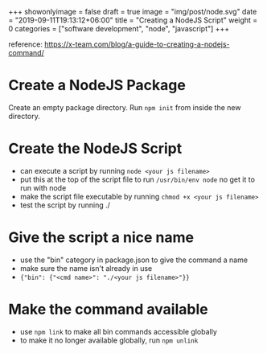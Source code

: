 +++
showonlyimage = false
draft = true
image = "img/post/node.svg"
date = "2019-09-11T19:13:12+06:00"
title = "Creating a NodeJS Script"
weight = 0
categories = ["software development", "node", "javascript"]
+++

reference: https://x-team.com/blog/a-guide-to-creating-a-nodejs-command/

# Create a NodeJS Package
Create an empty package directory.
Run `npm init` from inside the new directory.

# Create the NodeJS Script
- can execute a script by running `node <your js filename>`
- put this at the top of the script file to run `/usr/bin/env node` no get it to run with node
- make the script file executable by running `chmod +x <your js filename>`
- test the script by running ./<your js filename>

# Give the script a nice name
- use the "bin" category in package.json to give the command a name
- make sure the name isn't already in use
- `{"bin": {"<cmd name>": "./<your js filename>"}}`

# Make the command available
- use `npm link` to make all bin commands accessible globally
- to make it no longer available globally, run `npm unlink`
